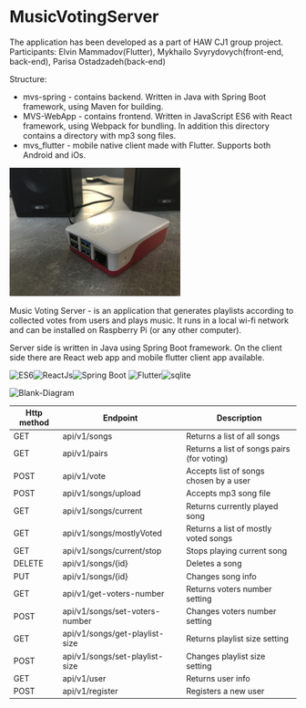 # MusicVotingServer
The application has been developed as a part of HAW CJ1 group project. Participants: Elvin Mammadov(Flutter), Mykhailo Svyrydovych(front-end, back-end), Parisa Ostadzadeh(back-end)

Structure:
- mvs-spring - contains backend. Written in Java with Spring Boot framework, using Maven for building.
- MVS-WebApp - contains frontend. Written in JavaScript ES6 with React framework, using Webpack for bundling. In addition this directory contains a directory with mp3 song files.
- mvs_flutter - mobile native client made with Flutter. Supports both Android and iOs.

<img src="rasp.jpg" alt="Raspberry Pi photo" border="0" width="300"></a>

Music Voting Server - is an application that generates playlists according to collected votes from users and plays music. It runs in a local wi-fi network and can be installed on Raspberry Pi (or any other computer).

Server side is written in Java using Spring Boot framework. On the client side there are React web app and mobile flutter client app available.

<img src="https://www.mkwd.net/wp-content/uploads/2019/11/ES6.jpg" alt="ES6" width="60"><img src="https://onextrapixel.com/wp-content/uploads/2016/04/reactjs-thumb.jpg" alt="ReactJs" width="60"><img src="https://www.dariawan.com/media/images/tech-spring-boot.width-1024.png" alt="Spring Boot" width="100">
<img src="https://miro.medium.com/max/700/1*TkNd1PwwwdBi9Z3kdG5Hng.png" alt="Flutter" width="60"><img src="https://upload.wikimedia.org/wikipedia/commons/3/38/SQLite370.svg" alt="sqlite" width="70">

<img src="https://i.ibb.co/x200Rsy/Blank-Diagram.png" alt="Blank-Diagram" border="0" width="1000"></a>


| Http method | Endpoint                       | Description                    |
| ----------- | ------------------------------ | -------------------------------|
| GET         | api/v1/songs                   | Returns a list of all songs |
| GET         | api/v1/pairs                   | Returns a list of songs pairs (for voting) |
| POST        | api/v1/vote                    | Accepts list of songs chosen by a user |
| POST        | api/v1/songs/upload            | Accepts mp3 song file |
| GET         | api/v1/songs/current           | Returns currently played song |
| GET         | api/v1/songs/mostlyVoted       | Returns a list of mostly voted songs |
| GET         | api/v1/songs/current/stop      | Stops playing current song |
| DELETE      | api/v1/songs/{id}              | Deletes a song |
| PUT         | api/v1/songs/{id}              | Changes song info |
| GET         | api/v1/get-voters-number       | Returns voters number setting |
| POST        | api/v1/songs/set-voters-number | Changes voters number setting |
| GET         | api/v1/songs/get-playlist-size | Returns playlist size setting |
| POST        | api/v1/songs/set-playlist-size | Changes playlist size setting |
| GET         | api/v1/user                    | Returns user info |
| POST        | api/v1/register                | Registers a new user |
